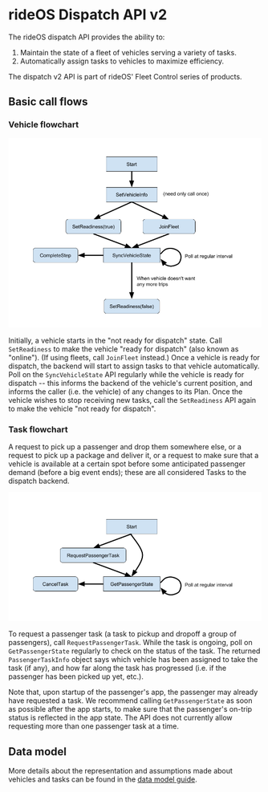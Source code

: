 rideOS Dispatch API v2
======================

The rideOS dispatch API provides the ability to:

1. Maintain the state of a fleet of vehicles serving a variety of tasks.
2. Automatically assign tasks to vehicles to maximize efficiency.

The dispatch v2 API is part of rideOS' Fleet Control series of products.

## Basic call flows

### Vehicle flowchart

<img src="flowchart_vehicle.png" />

Initially, a vehicle starts in the "not ready for dispatch" state. Call `SetReadiness` to make the vehicle "ready for
dispatch" (also known as "online"). (If using fleets, call `JoinFleet` instead.) Once a vehicle is ready for dispatch,
the backend will start to assign tasks to that vehicle automatically. Poll on the `SyncVehicleState` API regularly while
the vehicle is ready for dispatch -- this informs the backend of the vehicle's current position, and informs the caller
(i.e. the vehicle) of any changes to its Plan. Once the vehicle wishes to stop receiving new tasks, call the
`SetReadiness` API again to make the vehicle "not ready for dispatch".

### Task flowchart

A request to pick up a passenger and drop them somewhere else, or a request to pick up a package and deliver it, or a
request to make sure that a vehicle is available at a certain spot before some anticipated passenger demand (before a
big event ends); these are all considered Tasks to the dispatch backend.

<img src="flowchart_task.png" />

To request a passenger task (a task to pickup and dropoff a group of passengers), call `RequestPassengerTask`. While the
task is ongoing, poll on `GetPassengerState` regularly to check on the status of the task. The returned
`PassengerTaskInfo` object says which vehicle has been assigned to take the task (if any), and how far along the task
has progressed (i.e. if the passenger has been picked up yet, etc.).

Note that, upon startup of the passenger's app, the passenger may already have requested a task. We recommend calling
`GetPassengerState` as soon as possible after the app starts, to make sure that the passenger's on-trip status is
reflected in the app state. The API does not currently allow requesting more than one passenger task at a time.

## Data model

More details about the representation and assumptions made about vehicles and tasks can be found in the [data model 
guide](data_model_guide.md).
